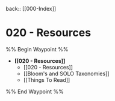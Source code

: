 back:: [[000-Index]]


# 020 - Resources

%% Begin Waypoint %%
- **[[020 - Resources]]**
	- [[020 - Resources]]
	- [[Bloom's and SOLO Taxonomies]]
	- [[Things To Read]]

%% End Waypoint %%


